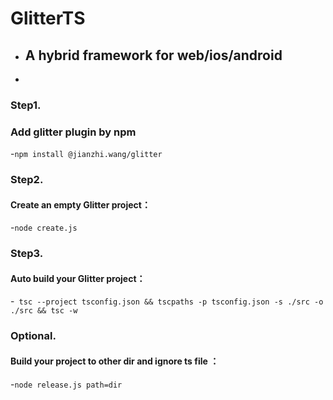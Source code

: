 # GlitterTS 
- ## A hybrid framework for web/ios/android
- 
### Step1.
### Add glitter plugin by npm
-`npm install @jianzhi.wang/glitter`
### Step2.
#### Create an empty Glitter project：
-`node create.js`

### Step3.
#### Auto build your Glitter project：
-`
tsc --project tsconfig.json && tscpaths -p tsconfig.json -s ./src -o ./src && tsc -w`

### Optional.
#### Build your project to other dir and ignore ts file ：
-`node release.js path=dir`